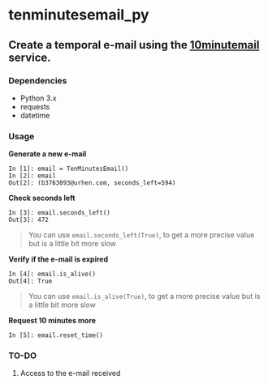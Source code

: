 # tenminutesemail_py

## Create a temporal e-mail using the [10minutemail](https://10minutemail.com/) service.

### Dependencies
- Python 3.x
- requests
- datetime

### Usage
**Generate a new e-mail**
```
In [1]: email = TenMinutesEmail()
In [2]: email
Out[2]: (b3763093@urhen.com, seconds_left=594)
```
**Check seconds left**
```
In [3]: email.seconds_left()
Out[3]: 472
```
> You can use `email.seconds_left(True)`, to get a more precise value but is a little bit more slow

**Verify if the e-mail is expired**
```
In [4]: email.is_alive()
Out[4]: True
```
> You can use `email.is_alive(True)`, to get a more precise value but is a little bit more slow

**Request 10 minutes more**
```
In [5]: email.reset_time()

```

### TO-DO
1. Access to the e-mail received
